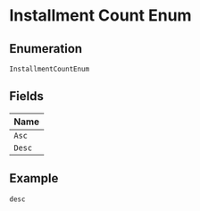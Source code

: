 
# Installment Count Enum

## Enumeration

`InstallmentCountEnum`

## Fields

| Name |
|  --- |
| `Asc` |
| `Desc` |

## Example

```
desc
```

